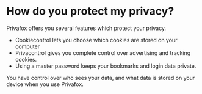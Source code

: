 # How do you protect my privacy?

Privafox offers you several features which protect your privacy.

* Cookiecontrol lets you choose which cookies are stored on your computer
* Privacontrol gives you complete control over advertising and tracking cookies.
* Using a master password keeps your bookmarks and login data private.

You have control over who sees your data, and what data is stored on your device when you use Privafox.
